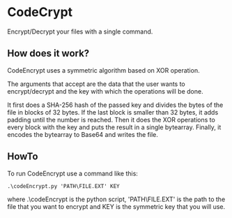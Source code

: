 # CodeCrypt
Encrypt/Decrypt your files with a single command.

## How does it work?
CodeEncrypt uses a symmetric algorithm based on XOR operation. 

The arguments that accept are the data that the user wants to encrypt/decrypt and the key with which the operations will be done.

It first does a SHA-256 hash of the passed key and divides the bytes of the file in blocks of 32 bytes. If the last block is smaller than 32 bytes, it adds padding until the number is reached. Then it does the XOR operations to every block with the key and puts the result in a single bytearray. Finally, it encodes the bytearray to Base64 and writes the file.

## HowTo
To run CodeEncrypt use a command like this:

	.\codeEncrypt.py 'PATH\FILE.EXT' KEY
	
where .\codeEncrypt is the python script, 'PATH\FILE.EXT' is the path to the file that you want to encrypt and KEY is the symmetric key that you will use.
